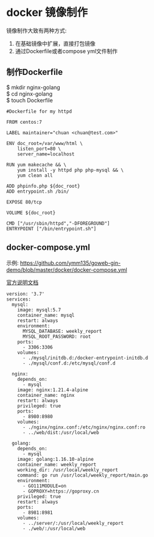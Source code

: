 # docker 镜像制作

镜像制作大致有两种方式:
1. 在基础镜像中扩展，直接打包镜像
2. 通过Dockerfile或者compose yml文件制作  

## 制作Dockerfile  
$ mkdir nginx-golang  
$ cd nginx-golang  
$ touch Dockerfile  

```
#Dockerfile for my httpd
	
FROM centos:7

LABEL maintainer="chuan <chuan@test.com>"

ENV doc_root=/var/www/html \
    listen_port=80 \
    server_name=localhost

RUN yum makecache && \
    yum install -y httpd php php-mysql && \
    yum clean all 

ADD phpinfo.php ${doc_root}
ADD entrypoint.sh /bin/

EXPOSE 80/tcp

VOLUME ${doc_root}

CMD ["/usr/sbin/httpd","-DFOREGROUND"]
ENTRYPOINT ["/bin/entrypoint.sh"] 

```

## docker-compose.yml  

示例: https://github.com/ymm135/goweb-gin-demo/blob/master/docker/docker-compose.yml  

[官方说明文档](https://docs.docker.com/compose/compose-file/compose-file-v3/#command)  

```
version: '3.7'
services:
  mysql:
    image: mysql:5.7
    container_name: mysql
    restart: always
    environment:
      MYSQL_DATABASE: weekly_report
      MYSQL_ROOT_PASSWORD: root
    ports:
      - 3306:3306
    volumes:
      - ./mysql/initdb.d:/docker-entrypoint-initdb.d
      - ./mysql/conf.d:/etc/mysql/conf.d

  nginx:
    depends_on:
      - mysql
    image: nginx:1.21.4-alpine
    container_name: nginx
    restart: always
    privileged: true
    ports:
      - 8980:8980
    volumes:
      - ./nginx/nginx.conf:/etc/nginx/nginx.conf:ro
      - ../web/dist:/usr/local/web

  golang:
    depends_on:
      - mysql
    image: golang:1.16.10-alpine
    container_name: weekly_report
    working_dir: /usr/local/weekly_report
    command: go run /usr/local/weekly_report/main.go
    environment:
      - GO111MODULE=on
      - GOPROXY=https://goproxy.cn
    privileged: true
    restart: always
    ports:
      - 8981:8981
    volumes:
      - ../server/:/usr/local/weekly_report
      - ./web/:/usr/local/web

```
